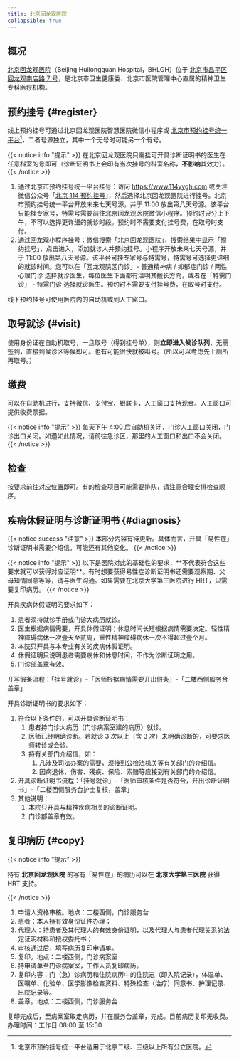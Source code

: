 ```yaml
---
title: 北京回龙观医院
collapsible: true
---
```


## 概况

[北京回龙观医院](https://bhlgh.com)（Beijing Huilongguan Hospital，BHLGH）位于 [北京市昌平区回龙观南店路 7 号](https://amap.com/place/B000A0989A)，是北京市卫生健康委、北京市医院管理中心直属的精神卫生专科医疗机构。

## 预约挂号 {#register}

线上预约挂号可通过北京回龙观医院智慧医院微信小程序或 [北京市预约挂号统一平台](https://www.114yygh.com)[^1]，二者号源独立，其中一个无号时可能另一个有号。

{{< notice info "提示" >}}
在北京回龙观医院只需挂可开具诊断证明书的医生在任意科室的号即可（诊断证明书上会印有当次挂号的科室名称，**不影响**其效力）。
{{< /notice >}}

1. 通过北京市预约挂号统一平台挂号：访问 <https://www.114yygh.com> 或关注微信公众号「[北京 114 预约挂号](weixin://beijing114guahao)」，然后选择北京回龙观医院进行挂号。北京市预约挂号统一平台开放未来七天号源，并于 11:00 放出第八天号源。该平台只能挂专家号，特需号需要前往北京回龙观医院微信小程序。预约时只分上下午，不可以选择更详细的就诊时段。预约时不需要支付挂号费，在取号时支付。
2. 通过回龙观小程序挂号：微信搜索「北京回龙观医院」，搜索结果中显示「预约挂号」，点击进入，添加就诊人并预约挂号。小程序开放未来七天号源，并于 11:00 放出第八天号源。该平台可挂专家号与特需号，特需号可选择更详细的就诊时间。您可以在「回龙观院区门诊」- 普通精神病 / 抑郁症门诊 / 两性心理门诊 选择就诊医生，每位医生下面都有注明其擅长方向，或者在「特需门诊」 - 特需门诊 选择就诊医生。预约时不需要支付挂号费，在取号时支付。

线下预约挂号可使用医院内的自助机或到人工窗口。

## 取号就诊 {#visit}

使用身份证在自助机取号，一旦取号（得到挂号单），则**立即进入候诊队列**，无需签到，直接到候诊区等候即可。也有可能很快就被叫号。（所以可以考虑先上厕所再取号。）

## 缴费

可以在自助机进行，支持微信、支付宝、银联卡，人工窗口支持现金。人工窗口可提供收费票据。

{{< notice info "提示" >}}
每天下午 4:00 后自助机关闭，门诊人工窗口关闭，门诊出口关闭。如遇如此情况，请前往急诊区，那里的人工窗口和出口不会关闭。
{{< /notice >}}

## 检查

按要求前往对应位置即可。有的检查项目可能需要排队，请注意合理安排检查顺序。

## 疾病休假证明与诊断证明书 {#diagnosis}

{{< notice success "注意" >}}
本部分内容有待更新。具体而言，开具「易性症」诊断证明书需要介绍信，可能还有其他变化。
{{< /notice >}}
</p>
{{< notice info "提示" >}}
以下是医院对此的基础性的要求，**不代表符合这些要求就可以获得对应证明**。有时想要获得易性症诊断证明书还需要观察期、父母知情同意等等，请与医生沟通。如果需要在北京大学第三医院进行 HRT，只需要复印病历。
{{< /notice >}}

开具疾病休假证明的要求如下：

1. 患者须持就诊手册或门诊大病历就诊。
1. 医生根据病情需要，开具休假证明；休息时间长短根据病情需要决定。轻性精神障碍病休一次壹天至贰周，重性精神障碍病休一次不得超过壹个月。
1. 本院只开具与本专业有关的疾病休假证明。
1. 休假证明只说明患者需要病休和休息时间，不作为诊断证明之用。
1. 门诊部盖章有效。

开写假条流程：「挂号就诊」-「医师根据病情需要开出假条」-「二楼西侧服务台盖章」

开具诊断证明书的要求如下：

1. 符合以下条件的，可以开具诊断证明书：
   1. 患者持门诊大病历（门诊病案室建的病历）就诊。
   1. 医师已经明确诊断。若就诊 3 次以上（含 3 次）未明确诊断的，可要求医师转诊或会诊。
   1. 持有关部门介绍信，如：
      1. 凡涉及司法办案的需要，须接到公检法机关等有关部门的介绍信。
      1. 因病退休、伤害、残疾、保险、索赔等应接到有关部门的介绍信。
1. 开具诊断证明书流程：「挂号就诊」-「医师审核条件是否符合，开出诊断证明书」-「二楼西侧服务台护士复核，盖章」
1. 其他说明：
   1. 本院只开具与精神疾病相关的诊断证明。
   1. 门诊部盖章有效。

## 复印病历 {#copy}

{{< notice info "提示" >}}

持有 **北京回龙观医院** 的写有「易性症」的病历可以在 **北京大学第三医院** 获得 HRT 支持。

{{< /notice >}}

1. 申请人资格审核。地点：二楼西侧，门诊服务台
1. 患者：本人持有效身份证件办理；
1. 代理人：持患者及其代理人的有效身份证明，以及代理人与患者代理关系的法定证明材料和授权委托书；
1. 审核通过后，填写病历复印申请单。
1. 复印。地点：二楼西侧，门诊病案室
1. 持申请单至门诊病案室，工作人员复印病历。
1. 复印内容：门（急）诊病历和住院病历中的住院志（即入院记录），体温单、医嘱单、化验单、医学影像检查资料、特殊检查（治疗）同意书、护理记录、出院记录等。
1. 盖章。地点：二楼西侧，门诊服务台

复印完成后，至病案室取走病历，并在服务台盖章，完成。目前病历复印无收费。
办理时间：工作日 08:00 至 15:30

[^1]: 北京市预约挂号统一平台适用于北京二级、三级以上所有公立医院。
